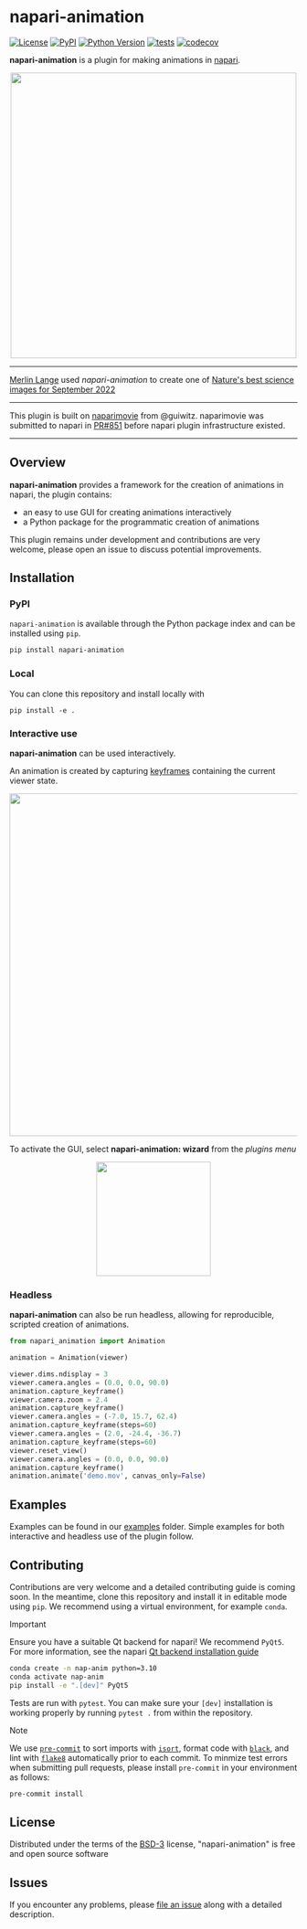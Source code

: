 # napari-animation

[![License](https://img.shields.io/pypi/l/napari-animation.svg?color=green)](https://github.com/napari/napari-animation/raw/main/LICENSE)
[![PyPI](https://img.shields.io/pypi/v/napari-animation.svg?color=green)](https://pypi.org/project/napari-animation)
[![Python Version](https://img.shields.io/pypi/pyversions/napari-animation.svg?color=green)](https://python.org)
[![tests](https://github.com/napari/napari-animation/actions/workflows/test_and_deploy.yml/badge.svg)](https://github.com/napari/napari-animation/actions)
[![codecov](https://codecov.io/gh/napari/napari-animation/branch/main/graph/badge.svg)](https://codecov.io/gh/napari/napari-animation)

**napari-animation** is a plugin for making animations in [napari].

<p align="center">
  <img width="500" src="https://user-images.githubusercontent.com/7307488/196110138-6c4663b1-67b2-4c79-97b7-57b706d1d49c.gif">
</p>

----------------------------------

[Merlin Lange](https://twitter.com/Merlin_Lange) used *napari-animation* to create one of [Nature's best science images for September 2022](https://www.nature.com/immersive/d41586-022-03051-6/index.html)

----------------------------------

This plugin is built on [naparimovie](https://github.com/guiwitz/naparimovie) from @guiwitz. naparimovie was submitted to napari in [PR#851](https://github.com/napari/napari/pull/780) before napari plugin infrastructure existed.

----------------------------------
## Overview

**napari-animation** provides a framework for the creation of animations in napari, the plugin contains:
- an easy to use GUI for creating animations interactively
- a Python package for the programmatic creation of animations

This plugin remains under development and contributions are very welcome, please open an issue to discuss potential improvements.

## Installation

### PyPI
`napari-animation` is available through the Python package index and can be installed using `pip`.

```sh
pip install napari-animation
```

### Local
You can clone this repository and install locally with

    pip install -e .

### Interactive use
**napari-animation** can be used interactively.

An animation is created by capturing [keyframes](https://en.wikipedia.org/wiki/Key_frame) containing the current viewer state.

<p align="center">
  <img width="600" src="https://user-images.githubusercontent.com/7307488/196113682-96ce0da3-fa5c-411e-8fb1-52dc3a8f96b6.png">
</p>

To activate the GUI, select **napari-animation: wizard** from the *plugins menu*

<p align="center">
  <img width="200" src="https://user-images.githubusercontent.com/7307488/196114466-56cb5985-0d79-4cfa-96f1-38cf3ccfbc48.png">
</p>

### Headless
**napari-animation** can also be run headless, allowing for reproducible, scripted creation of animations.

```python
from napari_animation import Animation

animation = Animation(viewer)

viewer.dims.ndisplay = 3
viewer.camera.angles = (0.0, 0.0, 90.0)
animation.capture_keyframe()
viewer.camera.zoom = 2.4
animation.capture_keyframe()
viewer.camera.angles = (-7.0, 15.7, 62.4)
animation.capture_keyframe(steps=60)
viewer.camera.angles = (2.0, -24.4, -36.7)
animation.capture_keyframe(steps=60)
viewer.reset_view()
viewer.camera.angles = (0.0, 0.0, 90.0)
animation.capture_keyframe()
animation.animate('demo.mov', canvas_only=False)
```

## Examples
Examples can be found in our [examples](examples) folder. Simple examples for both interactive and headless 
use of the plugin follow.

## Contributing

Contributions are very welcome and a detailed contributing guide is coming soon.
In the meantime, clone this repository and install it in editable mode using `pip`. 
We recommend using a virtual environment, for example `conda`.
> [!IMPORTANT]
> Ensure you have a suitable Qt backend for napari! We recommend `PyQt5`.
> For more information, see the napari [Qt backend installation guide](https://napari.org/stable/tutorials/fundamentals/installation.html#choosing-a-different-qt-backend)

```sh
conda create -n nap-anim python=3.10
conda activate nap-anim
pip install -e ".[dev]" PyQt5

```

Tests are run with `pytest`.
You can make sure your `[dev]` installation is working properly by running
`pytest .` from within the repository.

> [!NOTE]
> We use [`pre-commit`](https://pre-commit.com) to sort imports with
> [`isort`](https://github.com/timothycrosley/isort), format code with
> [`black`](https://github.com/psf/black), and lint with
> [`flake8`](https://github.com/PyCQA/flake8) automatically prior to each commit.
> To minmize test errors when submitting pull requests, please install `pre-commit`
> in your environment as follows:
> ```sh
> pre-commit install
> ```

## License

Distributed under the terms of the [BSD-3] license,
"napari-animation" is free and open source software

## Issues

If you encounter any problems, please [file an issue] along with a detailed description.

[napari]: https://github.com/napari/napari
[Cookiecutter]: https://github.com/audreyr/cookiecutter
[@napari]: https://github.com/napari
[BSD-3]: http://opensource.org/licenses/BSD-3-Clause
[cookiecutter-napari-plugin]: https://github.com/napari/cookiecutter-napari-plugin
[file an issue]: https://github.com/sofroniewn/napari-animation/issues
[napari]: https://github.com/napari/napari
[tox]: https://tox.readthedocs.io/en/latest/
[pip]: https://pypi.org/project/pip/
[PyPI]: https://pypi.org/
